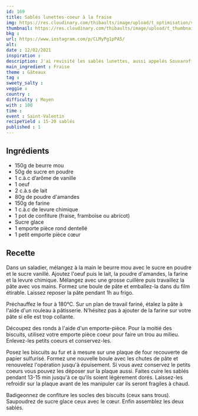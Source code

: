 ```yaml
---
id: 169
title: Sablés lunettes-coeur à la fraise
img: https://res.cloudinary.com/thibaults/image/upload/t_optimisation/v1613159274/Recipes/20210212_sables_lunettes_fraise.jpg
thumbnail: https://res.cloudinary.com/thibaults/image/upload/t_thumbnail_josie/v1613159274/Recipes/20210212_sables_lunettes_fraise.jpg
bkg : 
url: https://www.instagram.com/p/CLMyPg1pPA5/
alt: 
date : 12/02/2021
inspiration : 
description: J'ai revisité les sablés lunettes, aussi appelés Souvaroff, avec un emporte-pièce en forme de coeur. Cette recette devrait vous rappeler plein de souvenirs d'enfance.
main_ingredient : Fraise
theme : Gâteaux
tag : 
sweety_salty : 
veggie : 
country :
difficulty : Moyen
with : 100
time : 
event : Saint-Valentin
recipeYield : 15-20 sablés
published : 1
---
```


## Ingrédients
 - 150g de beurre mou
 - 50g de sucre en poudre
 - 1 c.à.c d’arôme de vanille
 - 1 oeuf
 - 2 c.à.s de lait
 - 80g de poudre d'amandes
 - 150g de farine
 - 1 c.à.c de levure chimique
 - 1 pot de confiture (fraise, framboise ou abricot)
 - Sucre glace
 - 1 emporte pièce rond dentellé
 - 1 petit emporte pièce cœur

## Recette
Dans un saladier, mélangez à la main le beurre mou avec le sucre en poudre et le sucre vanillé. Ajoutez l'oeuf puis le lait, la poudre d'amandes, la farine et la levure chimique. Mélangez avec une grosse cuillère puis travaillez la pâte avec vos mains. Formez une boule de pâte et emballez-la dans du film étirable. Laissez reposer la pâte pendant 1h au frigo.

Préchauffez le four à 180°C. Sur un plan de travail fariné, étalez la pâte à l'aide d'un rouleau à pâtisserie. N’hésitez pas à ajouter de la farine sur votre pâte si elle est trop collante.

Découpez des ronds à l'aide d'un emporte-pièce. Pour la moitié des biscuits, utilisez votre emporte pièce coeur pour faire un trou au milieu. Enlevez-les petits coeurs et conservez-les.

Posez les biscuits au fur et à mesure sur une plaque de four recouverte de papier sulfurisé. Formez une nouvelle boule avec les chutes de pâte et renouvelez l'opération jusqu'à épuisement. Si vous avez conservez le petits coeurs vous pouvez les déposer sur la plaque aussi. Faites cuire les sablés pendant 13-15 min jusqu'à ce qu'ils soient légèrement dorés. Laissez-les refroidir sur la plaque avant de les manipuler car ils seront fragiles à chaud.

Badigeonnez de confiture les socles des biscuits (ceux sans trous). Saupoudrez de sucre glace ceux avec le cœur. Enfin assemblez les deux sablés.